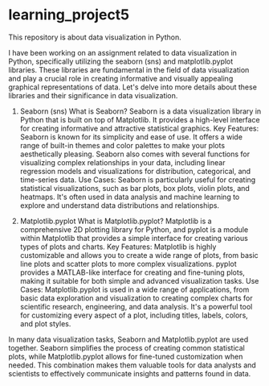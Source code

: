 # learning_project5
This repository is about data visualization in Python.

I have been working on an assignment related to data visualization in Python, specifically utilizing the seaborn (sns) and matplotlib.pyplot libraries. These libraries are fundamental in the field of data visualization and play a crucial role in creating informative and visually appealing graphical representations of data. Let's delve into more details about these libraries and their significance in data visualization.

1. Seaborn (sns)
What is Seaborn?
Seaborn is a data visualization library in Python that is built on top of Matplotlib. It provides a high-level interface for creating informative and attractive statistical graphics.
Key Features: Seaborn is known for its simplicity and ease of use. It offers a wide range of built-in themes and color palettes to make your plots aesthetically pleasing.
Seaborn also comes with several functions for visualizing complex relationships in your data, including linear regression models and visualizations for distribution, categorical, and time-series data.
Use Cases: Seaborn is particularly useful for creating statistical visualizations, such as bar plots, box plots, violin plots, and heatmaps. It's often used in data analysis and machine learning to explore and understand data distributions and relationships.

2. Matplotlib.pyplot
What is Matplotlib.pyplot?
Matplotlib is a comprehensive 2D plotting library for Python, and pyplot is a module within Matplotlib that provides a simple interface for creating various types of plots and charts.
Key Features: Matplotlib is highly customizable and allows you to create a wide range of plots, from basic line plots and scatter plots to more complex visualizations. pyplot provides a MATLAB-like interface for creating and fine-tuning plots, making it suitable for both simple and advanced visualization tasks.
Use Cases: Matplotlib.pyplot is used in a wide range of applications, from basic data exploration and visualization to creating complex charts for scientific research, engineering, and data analysis. It's a powerful tool for customizing every aspect of a plot, including titles, labels, colors, and plot styles.

In many data visualization tasks, Seaborn and Matplotlib.pyplot are used together. Seaborn simplifies the process of creating common statistical plots, while Matplotlib.pyplot allows for fine-tuned customization when needed. This combination makes them valuable tools for data analysts and scientists to effectively communicate insights and patterns found in data.
